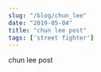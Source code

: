 ```yaml
---
slug: "/blog/chun_lee"
date: "2019-05-04"
title: "chun lee post"
tags: ['street fighter']
---
```


chun lee post
